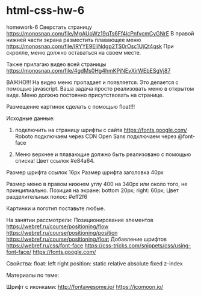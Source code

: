 # html-css-hw-6
homework-6
Сверстать страницу https://monosnap.com/file/MgAUoWz19qTs6Ff4lcPnfvcmCyGNrE
В правой нижней части экрана разместить плавающее меню https://monosnap.com/file/IRYYE9EIiNdgp2TS0rOsc1UjQt4qsk
При скролле, меню должно оставаться на своем месте.

Также прилагаю видео всей страницы https://monosnap.com/file/4gdMs0Hg4hmKPjNEvXirWEbESgVj87

ВАЖНО!!! На видео меню пропадает и появляется. Это делается с помощью javascript. Ваша задача просто реализовать меню в открытом виде. Меню должно постоянно присутствовать на странице.

Размещение картинок сделать с помощью float!!!

Исходные данные:

1. подключить на страницу шрифты с сайта https://fonts.google.com/
Roboto подключаем через CDN
Open Sans подключаем через @font-face

2. Меню верхнее и плавающие должно быть реализовано с помощью списка!
Цвет ссылок  #e84a64. 

Размер шрифта ссылок 16px
Размер шрифта заголовка 40px

Размер меню в правом нижнем углу 400 на 340px или около того, не принципиально.
Позиция на экране: bottom 20px; right: 60px;
Цвет разделительных полос: #eff2f6

Картинки и логотип поставьте любые.


На занятии рассмотрели:
Позиционирование элементов 
https://webref.ru/course/positioning/flow 
https://webref.ru/course/positioning/position
https://webref.ru/course/positioning/float
Добавление шрифтов
https://webref.ru/css/font-face
https://css-tricks.com/snippets/css/using-font-face/
https://fonts.google.com/

Свойства:
float:
left
right
position:
static
relative
absolute
fixed
z-index

Материалы по теме:

Шрифт с иконками:
    http://fontawesome.io/
    https://icomoon.io/
